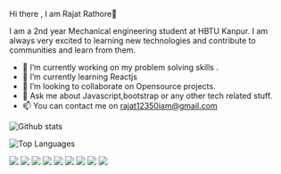   Hi there , I am Rajat Rathore👋
  
  I am a 2nd year Mechanical engineering student at HBTU Kanpur.
  I am always very excited to learning new technologies and contribute to communities and learn from them.
  
- 🔭 I’m currently working on my problem solving skills . 
- 🌱 I’m currently learning Reactjs
- 👯 I’m looking to collaborate on Opensource projects.
- 💬 Ask me about Javascript,bootstrap or any other tech related stuff.
- 📫 You can contact me on rajat12350iam@gmail.com

![Github stats](https://github-readme-stats.vercel.app/api?username=RajatRathore123-github&count_private=true&show_icons=true&theme=radical)

![Top Languages](https://github-readme-stats.vercel.app/api/top-langs/?username=SUYASHPATIL400&show_icons=true&theme=radical)

<span><img src="https://img.shields.io/badge/-HTML-e34f26?logo=html5&logoColor=fff"></span>
<span><img src="https://img.shields.io/badge/-CSS-1572B6?logo=css3&logoColor=fff"></span>
<span><img src="https://img.shields.io/badge/-JAVASCRIPT-F7DF1E?logo=javascript&logoColor=fff"></span>
<span><img src="https://img.shields.io/badge/-BOOTSTRAP-7952B3?logo=bootstrap&logoColor=fff"></span>
<span><img src="https://img.shields.io/badge/-NODE.JS-8F0000?logo=node.js&logoColor=fff"></span>
<span><img src="https://img.shields.io/badge/-EXPRESS.JS-FF7200?logo=express&logoColor=fff"></span>
<span><img src="https://img.shields.io/badge/-C-A8B9CC?logo=c&logoColor=fff"></span>
<span><img src="https://img.shields.io/badge/-C++-7ED321?logo=cplusplus&logoColor=fff"></span>
<span><img src="https://img.shields.io/badge/-PYTHON-3C2179?logo=python&logoColor=fff"></span>
